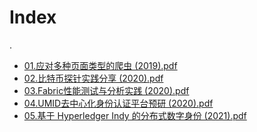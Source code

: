 # Index

.
 * <a href="./01.应对多种页面类型的爬虫 (2019).pdf">01.应对多种页面类型的爬虫 (2019).pdf</a>
 * <a href="./02.比特币探针实践分享 (2020).pdf">02.比特币探针实践分享 (2020).pdf</a>
 * <a href="./03.Fabric性能测试与分析实践 (2020).pdf">03.Fabric性能测试与分析实践 (2020).pdf</a>
 * <a href="./04.UMID去中心化身份认证平台预研 (2020).pdf">04.UMID去中心化身份认证平台预研 (2020).pdf</a>
 * <a href="./05.基于 Hyperledger Indy 的分布式数字身份 (2021).pdf">05.基于 Hyperledger Indy 的分布式数字身份 (2021).pdf</a>
